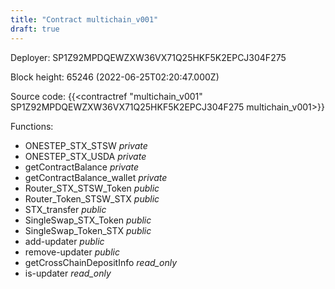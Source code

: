 ```yaml
---
title: "Contract multichain_v001"
draft: true
---
```

Deployer: SP1Z92MPDQEWZXW36VX71Q25HKF5K2EPCJ304F275


 



Block height: 65246 (2022-06-25T02:20:47.000Z)

Source code: {{<contractref "multichain_v001" SP1Z92MPDQEWZXW36VX71Q25HKF5K2EPCJ304F275 multichain_v001>}}

Functions:

* ONESTEP_STX_STSW _private_
* ONESTEP_STX_USDA _private_
* getContractBalance _private_
* getContractBalance_wallet _private_
* Router_STX_STSW_Token _public_
* Router_Token_STSW_STX _public_
* STX_transfer _public_
* SingleSwap_STX_Token _public_
* SingleSwap_Token_STX _public_
* add-updater _public_
* remove-updater _public_
* getCrossChainDepositInfo _read_only_
* is-updater _read_only_
